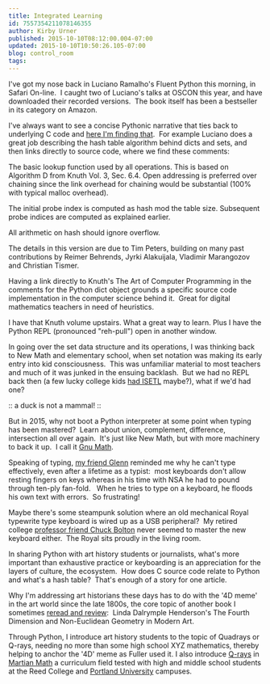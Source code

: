 ```yaml
---
title: Integrated Learning
id: 7557354211078146355
author: Kirby Urner
published: 2015-10-10T08:12:00.004-07:00
updated: 2015-10-10T10:50:26.105-07:00
blog: control_room
tags: 
---
```


[](https://www.flickr.com/photos/kirbyurner/21885178318/in/dateposted-public/)

I've got my nose back in Luciano Ramalho's Fluent Python this morning, in Safari On-line.  I caught two of Luciano's talks at OSCON this year, and have downloaded their recorded versions.  The book itself has been a bestseller in its category on Amazon.

I've always want to see a concise Pythonic narrative that ties back to underlying C code and [here I'm finding that](https://hg.python.org/cpython/file/tip/Objects/dictobject.c).  For example Luciano does a great job describing the hash table algorithm behind dicts and sets, and then links directly to source code, where we find these comments:

The basic lookup function used by all operations.
This is based on Algorithm D from Knuth Vol. 3, Sec. 6.4.
Open addressing is preferred over chaining since the link overhead for
chaining would be substantial (100% with typical malloc overhead).

The initial probe index is computed as hash mod the table size. Subsequent
probe indices are computed as explained earlier.

All arithmetic on hash should ignore overflow.

The details in this version are due to Tim Peters, building on many past
contributions by Reimer Behrends, Jyrki Alakuijala, Vladimir Marangozov and
Christian Tismer. 

Having a link directly to Knuth's The Art of Computer Programming in the comments for the Python dict object grounds a specific source code implementation in the computer science behind it.  Great for digital mathematics teachers in need of heuristics.

I have that Knuth volume upstairs.  What a great way to learn.  Plus I have the Python REPL (pronounced "reh-pull") open in another window.

In going over the set data structure and its operations, I was thinking back to New Math and elementary school, when set notation was making its early entry into kid consciousness.  This was unfamiliar material to most teachers and much of it was junked in the ensuing backlash.  But we had no REPL back then (a few lucky college kids [had ISETL](https://en.wikipedia.org/wiki/SETL) maybe?), what if we'd had one?

[](https://www.flickr.com/photos/kirbyurner/22085060961/in/dateposted-public/)

:: a duck is not a mammal! ::

But in 2015, why not boot a Python interpreter at some point when typing has been mastered?  Learn about union, complement, difference, intersection all over again.  It's just like New Math, but with more machinery to back it up.  I call it [Gnu Math](http://mybizmo.blogspot.com/search?q=gnu+math).

Speaking of typing, [my friend Glenn](http://controlroom.blogspot.com/2015/07/about-factory.html) reminded me why he can't type effectively, even after a lifetime as a typist:  most keyboards don't allow resting fingers on keys whereas in his time with NSA he had to pound through ten-ply fan-fold.   When he tries to type on a keyboard, he floods his own text with errors.  So frustrating!

Maybe there's some steampunk solution where an old mechanical Royal typewrite type keyboard is wired up as a USB peripheral?  My retired college [professor friend Chuck Bolton](http://worldgame.blogspot.com/2015/09/some-family-history.html) never seemed to master the new keyboard either.  The Royal sits proudly in the living room.

In sharing Python with art history students or journalists, what's more important than exhaustive practice or keyboarding is an appreciation for the layers of culture, the ecosystem.  How does C source code relate to Python and what's a hash table?  That's enough of a story for one article.

Why I'm addressing art historians these days has to do with the '4D meme' in the art world since the late 1800s, the core topic of another book I sometimes [reread and review](http://controlroom.blogspot.com/2015/10/art-history.html):  Linda Dalrymple Henderson's The Fourth Dimension and Non-Euclidean Geometry in Modern Art.

Through Python, I introduce art history students to the topic of Quadrays or Q-rays, needing no more than some high school XYZ mathematics, thereby helping to anchor the '4D' meme as Fuller used it. I also introduce [Q-rays](http://www.4dsolutions.net/satacad/martianmath/mm17.html) in [Martian Math](http://worldgame.blogspot.com/2015/10/so-you-wanna-be-martian-math-teacher.html) a curriculum field tested with high and middle school students at the Reed College and [Portland University](http://worldgame.blogspot.com/2012/08/adventures-in-teaching-and-driving.html) campuses.

[](https://www.flickr.com/photos/kirbyurner/21738915279/in/dateposted-public/)